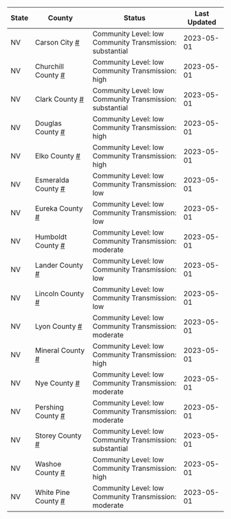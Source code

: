 State | County | Status | Last Updated
--- | --- | --- | --- 
NV | Carson City <a href="#carson_city">#</a> | <a name="carson_city"></a>Community Level: low<br/>Community Transmission: substantial | 2023-05-01
NV | Churchill County <a href="#churchill_county">#</a> | <a name="churchill_county"></a>Community Level: low<br/>Community Transmission: high | 2023-05-01
NV | Clark County <a href="#clark_county">#</a> | <a name="clark_county"></a>Community Level: low<br/>Community Transmission: substantial | 2023-05-01
NV | Douglas County <a href="#douglas_county">#</a> | <a name="douglas_county"></a>Community Level: low<br/>Community Transmission: high | 2023-05-01
NV | Elko County <a href="#elko_county">#</a> | <a name="elko_county"></a>Community Level: low<br/>Community Transmission: high | 2023-05-01
NV | Esmeralda County <a href="#esmeralda_county">#</a> | <a name="esmeralda_county"></a>Community Level: low<br/>Community Transmission: low | 2023-05-01
NV | Eureka County <a href="#eureka_county">#</a> | <a name="eureka_county"></a>Community Level: low<br/>Community Transmission: low | 2023-05-01
NV | Humboldt County <a href="#humboldt_county">#</a> | <a name="humboldt_county"></a>Community Level: low<br/>Community Transmission: moderate | 2023-05-01
NV | Lander County <a href="#lander_county">#</a> | <a name="lander_county"></a>Community Level: low<br/>Community Transmission: low | 2023-05-01
NV | Lincoln County <a href="#lincoln_county">#</a> | <a name="lincoln_county"></a>Community Level: low<br/>Community Transmission: low | 2023-05-01
NV | Lyon County <a href="#lyon_county">#</a> | <a name="lyon_county"></a>Community Level: low<br/>Community Transmission: moderate | 2023-05-01
NV | Mineral County <a href="#mineral_county">#</a> | <a name="mineral_county"></a>Community Level: low<br/>Community Transmission: high | 2023-05-01
NV | Nye County <a href="#nye_county">#</a> | <a name="nye_county"></a>Community Level: low<br/>Community Transmission: moderate | 2023-05-01
NV | Pershing County <a href="#pershing_county">#</a> | <a name="pershing_county"></a>Community Level: low<br/>Community Transmission: moderate | 2023-05-01
NV | Storey County <a href="#storey_county">#</a> | <a name="storey_county"></a>Community Level: low<br/>Community Transmission: substantial | 2023-05-01
NV | Washoe County <a href="#washoe_county">#</a> | <a name="washoe_county"></a>Community Level: low<br/>Community Transmission: high | 2023-05-01
NV | White Pine County <a href="#white_pine_county">#</a> | <a name="white_pine_county"></a>Community Level: low<br/>Community Transmission: moderate | 2023-05-01
